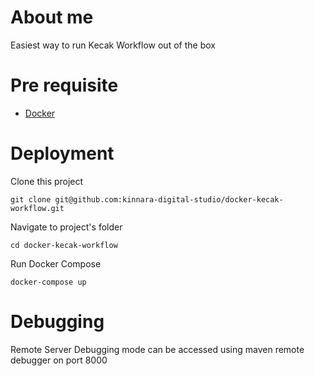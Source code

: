 # About me
Easiest way to run Kecak Workflow out of the box

# Pre requisite
* [Docker](https://docs.docker.com/install)

# Deployment
Clone this project
```
git clone git@github.com:kinnara-digital-studio/docker-kecak-workflow.git
```

Navigate to project's folder
```
cd docker-kecak-workflow
```

Run Docker Compose
```
docker-compose up
```

# Debugging
Remote Server Debugging mode can be accessed using maven remote debugger on port 8000
